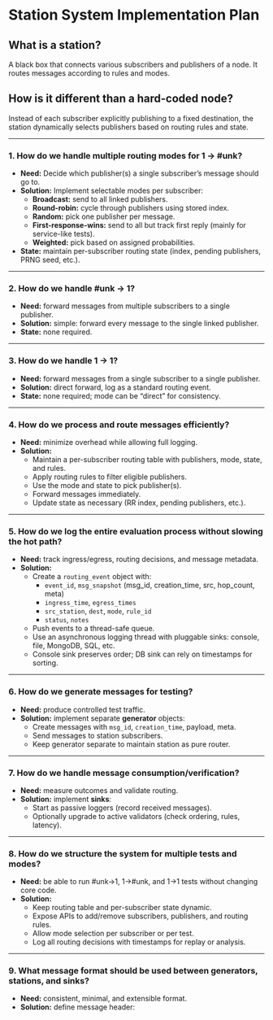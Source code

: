# Station System Implementation Plan

## What is a station?
A black box that connects various subscribers and publishers of a node. It routes messages according to rules and modes.

## How is it different than a hard-coded node?
Instead of each subscriber explicitly publishing to a fixed destination, the station dynamically selects publishers based on routing rules and state.

---

### 1. How do we handle multiple routing modes for 1 → #unk?
- **Need:** Decide which publisher(s) a single subscriber’s message should go to.
- **Solution:** Implement selectable modes per subscriber:
  - **Broadcast:** send to all linked publishers.
  - **Round-robin:** cycle through publishers using stored index.
  - **Random:** pick one publisher per message.
  - **First-response-wins:** send to all but track first reply (mainly for service-like tests).
  - **Weighted:** pick based on assigned probabilities.
- **State:** maintain per-subscriber routing state (index, pending publishers, PRNG seed, etc.).

---

### 2. How do we handle #unk → 1?
- **Need:** forward messages from multiple subscribers to a single publisher.
- **Solution:** simple: forward every message to the single linked publisher.
- **State:** none required.

---

### 3. How do we handle 1 → 1?
- **Need:** forward messages from a single subscriber to a single publisher.
- **Solution:** direct forward, log as a standard routing event.
- **State:** none required; mode can be “direct” for consistency.

---

### 4. How do we process and route messages efficiently?
- **Need:** minimize overhead while allowing full logging.
- **Solution:**
  - Maintain a per-subscriber routing table with publishers, mode, state, and rules.
  - Apply routing rules to filter eligible publishers.
  - Use the mode and state to pick publisher(s).
  - Forward messages immediately.
  - Update state as necessary (RR index, pending publishers, etc.).

---

### 5. How do we log the entire evaluation process without slowing the hot path?
- **Need:** track ingress/egress, routing decisions, and message metadata.
- **Solution:**
  - Create a `routing_event` object with:
    - `event_id`, `msg_snapshot` (msg_id, creation_time, src, hop_count, meta)
    - `ingress_time`, `egress_times`
    - `src_station`, `dest`, `mode`, `rule_id`
    - `status`, `notes`
  - Push events to a thread-safe queue.
  - Use an asynchronous logging thread with pluggable sinks: console, file, MongoDB, SQL, etc.
  - Console sink preserves order; DB sink can rely on timestamps for sorting.

---

### 6. How do we generate messages for testing?
- **Need:** produce controlled test traffic.
- **Solution:** implement separate **generator** objects:
  - Create messages with `msg_id`, `creation_time`, payload, meta.
  - Send messages to station subscribers.
  - Keep generator separate to maintain station as pure router.

---

### 7. How do we handle message consumption/verification?
- **Need:** measure outcomes and validate routing.
- **Solution:** implement **sinks**:
  - Start as passive loggers (record received messages).
  - Optionally upgrade to active validators (check ordering, rules, latency).

---

### 8. How do we structure the system for multiple tests and modes?
- **Need:** be able to run #unk→1, 1→#unk, and 1→1 tests without changing core code.
- **Solution:**
  - Keep routing table and per-subscriber state dynamic.
  - Expose APIs to add/remove subscribers, publishers, and routing rules.
  - Allow mode selection per subscriber or per test.
  - Log all routing decisions with timestamps for replay or analysis.

---

### 9. What message format should be used between generators, stations, and sinks?
- **Need:** consistent, minimal, and extensible format.
- **Solution:** define message header:
